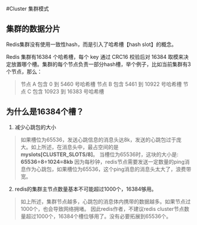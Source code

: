 #Cluster 集群模式



## 集群的数据分片
Redis集群没有使用一致性hash，而是引入了哈希槽【hash slot】的概念。

Redis 集群有16384 个哈希槽，每个 key 通过 CRC16 校验后对 16384 取模来决定放置哪个槽。集群的每个节点负责一部分hash槽，举个例子，比如当前集群有3个节点，那么：

> 节点 A 包含 0 到 5460 号哈希槽
节点 B 包含 5461 到 10922 号哈希槽
节点 C 包含 10923 到 16383 号哈希槽



## 为什么是16384个槽？
1. 减少心跳包的大小
> 如果槽位为65536，发送心跳信息的消息头达8k，发送的心跳包过于庞大。如上所述，在消息头中，最占空间的是**myslots[CLUSTER_SLOTS/8]**。
当槽位为65536时，这块的大小是: **65536÷8÷1024=8kb**
因为每秒钟，redis节点需要发送一定数量的ping消息作为心跳包，如果槽位为65536，这个ping消息的消息头太大了，浪费带宽。

2. redis的集群主节点数量基本不可能超过1000个，16384够用。
> 如上所述，集群节点越多，心跳包的消息体内携带的数据越多。如果节点过1000个，也会导致网络拥堵。
因此redis作者，不建议redis cluster节点数量超过1000个，16384个槽位够用了。没有必要拓展到65536个。